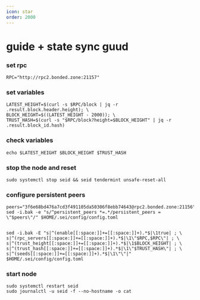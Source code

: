 ```yaml
---
icon: star
order: 2000
---
```


# guide + state sync guud

### set rpc
```
RPC="http://rpc2.bonded.zone:21157"
```

### set variables
```
LATEST_HEIGHT=$(curl -s $RPC/block | jq -r .result.block.header.height); \
BLOCK_HEIGHT=$((LATEST_HEIGHT - 2000)); \
TRUST_HASH=$(curl -s "$RPC/block?height=$BLOCK_HEIGHT" | jq -r .result.block_id.hash)
```

### check variables
```
echo $LATEST_HEIGHT $BLOCK_HEIGHT $TRUST_HASH
```
### stop the node and reset
```
sudo systemctl stop seid && seid tendermint unsafe-reset-all
```

### configure persistent peers
```
peers="3f6e68bd476a7cd3f491105da50306f8ebb74643@rpc2.bonded.zone:21156"
sed -i.bak -e "s/^persistent_peers *=.*/persistent_peers = \"$peers\"/" $HOME/.sei/config/config.toml


sed -i.bak -E "s|^(enable[[:space:]]+=[[:space:]]+).*$|\1true| ; \
s|^(rpc_servers[[:space:]]+=[[:space:]]+).*$|\1\"$RPC,$RPC\"| ; \
s|^(trust_height[[:space:]]+=[[:space:]]+).*$|\1$BLOCK_HEIGHT| ; \
s|^(trust_hash[[:space:]]+=[[:space:]]+).*$|\1\"$TRUST_HASH\"| ; \
s|^(seeds[[:space:]]+=[[:space:]]+).*$|\1\"\"|" $HOME/.sei/config/config.toml

```
### start node
```
sudo systemctl restart seid
sudo journalctl -u seid -f --no-hostname -o cat
```